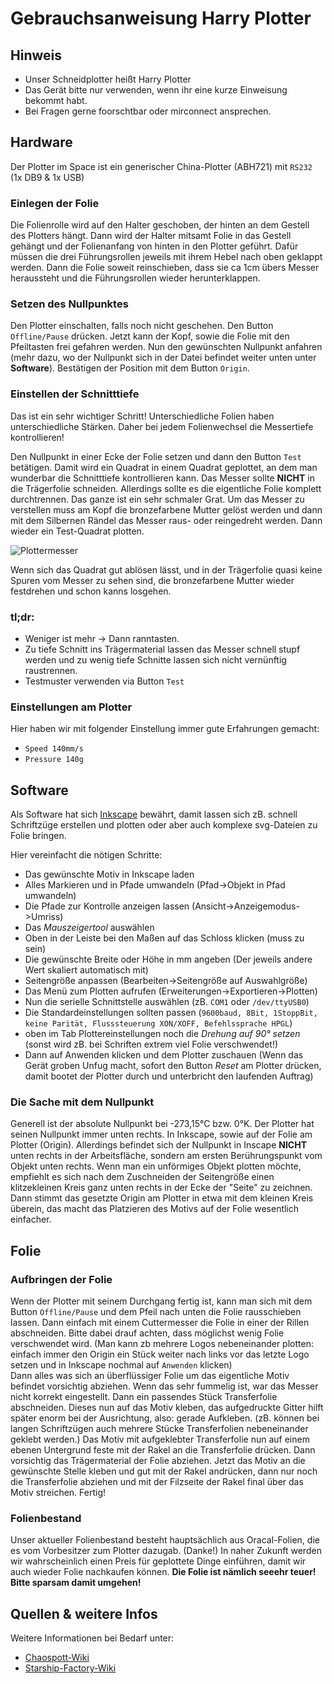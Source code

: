 # Gebrauchsanweisung Harry Plotter

## Hinweis
- Unser Schneidplotter heißt Harry Plotter
- Das Gerät bitte nur verwenden, wenn ihr eine kurze Einweisung bekommt habt.
- Bei Fragen gerne foorschtbar oder mirconnect ansprechen.

## Hardware
Der Plotter im Space ist ein generischer China-Plotter (ABH721) mit `RS232` (1x DB9 & 1x USB)
### Einlegen der Folie
Die Folienrolle wird auf den Halter geschoben, der hinten an dem Gestell des Plotters hängt. Dann wird der Halter mitsamt Folie in das Gestell gehängt und der Folienanfang von hinten in den Plotter geführt. Dafür müssen die drei Führungsrollen jeweils mit ihrem Hebel nach oben geklappt werden. Dann die Folie soweit reinschieben, dass sie ca 1cm übers Messer heraussteht und die Führungsrollen wieder herunterklappen.
### Setzen des Nullpunktes
Den Plotter einschalten, falls noch nicht geschehen.
Den Button `Offline/Pause` drücken. Jetzt kann der Kopf, sowie die Folie mit den Pfeiltasten frei gefahren werden. Nun den gewünschten Nullpunkt anfahren (mehr dazu, wo der Nullpunkt sich in der Datei befindet weiter unten unter **Software**). Bestätigen der Position mit dem Button `Origin`.
### Einstellen der Schnitttiefe
Das ist ein sehr wichtiger Schritt! Unterschiedliche Folien haben unterschiedliche Stärken. Daher bei jedem Folienwechsel die Messertiefe kontrollieren! 

Den Nullpunkt in einer Ecke der Folie setzen und dann den Button `Test` betätigen. Damit wird ein Quadrat in einem Quadrat geplottet, an dem man wunderbar die Schnitttiefe kontrollieren kann. Das Messer sollte **NICHT** in die Trägerfolie schneiden. Allerdings sollte es die eigentliche Folie komplett durchtrennen. Das ganze ist ein sehr schmaler Grat. Um das Messer zu verstellen muss am Kopf die bronzefarbene Mutter gelöst werden und dann mit dem Silbernen Rändel das Messer raus- oder reingedreht werden. Dann wieder ein Test-Quadrat plotten.  

![Plottermesser](Plotter_Messer.png)  

Wenn sich das Quadrat gut ablösen lässt, und in der Trägerfolie quasi keine Spuren vom Messer zu sehen sind, die bronzefarbene Mutter wieder festdrehen und schon kanns losgehen.

### tl;dr:
- Weniger ist mehr -> Dann ranntasten.
- Zu tiefe Schnitt ins Trägermaterial lassen das Messer schnell stupf werden und zu wenig tiefe Schnitte lassen sich nicht vernünftig raustrennen.
- Testmuster verwenden via Button `Test`

### Einstellungen am Plotter
Hier haben wir mit folgender Einstellung immer gute Erfahrungen gemacht:  
- `Speed 140mm/s`  
- `Pressure 140g`  

## Software
Als Software hat sich [Inkscape](https://inkscape.org/) bewährt, damit lassen sich zB. schnell Schriftzüge erstellen und plotten oder aber auch komplexe svg-Dateien zu Folie bringen.  

Hier vereinfacht die nötigen Schritte:
- Das gewünschte Motiv in Inkscape laden
- Alles Markieren und in Pfade umwandeln (Pfad->Objekt in Pfad umwandeln)
- Die Pfade zur Kontrolle anzeigen lassen (Ansicht->Anzeigemodus->Umriss)
- Das *Mauszeigertool* auswählen
- Oben in der Leiste bei den Maßen auf das Schloss klicken (muss zu sein)
- Die gewünschte Breite oder Höhe in mm angeben (Der jeweils andere Wert skaliert automatisch mit)
- Seitengröße anpassen (Bearbeiten->Seitengröße auf Auswahlgröße)
- Das Menü zum Plotten aufrufen (Erweiterungen->Exportieren->Plotten)
- Nun die serielle Schnittstelle auswählen (zB. `COM1` oder `/dev/ttyUSB0`)
- Die Standardeinstellungen sollten passen (`9600baud, 8Bit, 1StoppBit, keine Parität, Flusssteuerung XON/XOFF, Befehlssprache HPGL`)
- oben im Tab Plottereinstellungen noch die *Drehung auf 90° setzen* (sonst wird zB. bei Schriften extrem viel Folie verschwendet!)
- Dann auf Anwenden klicken und dem Plotter zuschauen (Wenn das Gerät groben Unfug macht, sofort den Button *Reset* am Plotter drücken, damit bootet der Plotter durch und unterbricht den laufenden Auftrag)

### Die Sache mit dem Nullpunkt
Generell ist der absolute Nullpunkt bei -273,15°C bzw. 0°K. Der Plotter hat seinen Nullpunkt immer unten rechts. In Inkscape, sowie auf der Folie am Plotter (Origin). Allerdings befindet sich der Nullpunkt in Inscape **NICHT** unten rechts in der Arbeitsfläche, sondern am ersten Berührungspunkt vom Objekt unten rechts. Wenn man ein unförmiges Objekt plotten möchte, empfiehlt es sich nach dem Zuschneiden der Seitengröße einen klitzekleinen Kreis ganz unten rechts in der Ecke der "Seite" zu zeichnen. Dann stimmt das gesetzte Origin am Plotter in etwa mit dem kleinen Kreis überein, das macht das Platzieren des Motivs auf der Folie wesentlich einfacher.

## Folie
### Aufbringen der Folie
Wenn der Plotter mit seinem Durchgang fertig ist, kann man sich mit dem Button `Offline/Pause` und dem Pfeil nach unten die Folie rausschieben lassen. Dann einfach mit einem Cuttermesser die Folie in einer der Rillen abschneiden. Bitte dabei drauf achten, dass möglichst wenig Folie verschwendet wird. (Man kann zb mehrere Logos nebeneinander plotten: einfach immer den Origin ein Stück weiter nach links vor das letzte Logo setzen und in Inkscape nochmal auf `Anwenden` klicken)  
Dann alles was sich an überflüssiger Folie um das eigentliche Motiv befindet vorsichtig abziehen. Wenn das sehr fummelig ist, war das Messer nicht korrekt eingestellt. Dann ein passendes Stück Transferfolie abschneiden. Dieses nun auf das Motiv kleben, das aufgedruckte Gitter hilft später enorm bei der Ausrichtung, also: gerade Aufkleben. (zB. können bei langen Schriftzügen auch mehrere Stücke Transferfolien nebeneinander geklebt werden.) Das Motiv mit aufgeklebter Transferfolie nun auf einem ebenen Untergrund feste mit der Rakel an die Transferfolie drücken. Dann vorsichtig das Trägermaterial der Folie abziehen. Jetzt das Motiv an die gewünschte Stelle kleben und gut mit der Rakel andrücken, dann nur noch die Transferfolie abziehen und mit der Filzseite der Rakel final über das Motiv streichen. Fertig!

### Folienbestand
Unser aktueller Folienbestand besteht hauptsächlich aus Oracal-Folien, die es vom Vorbesitzer zum Plotter dazugab. (Danke!) In naher Zukunft werden wir wahrscheinlich einen Preis für geplottete Dinge einführen, damit wir auch wieder Folie nachkaufen können. **Die Folie ist nämlich seeehr teuer! Bitte sparsam damit umgehen!**

## Quellen & weitere Infos
Weitere Informationen bei Bedarf unter:
- [Chaospott-Wiki](https://dokuwiki.chaospott.de/geraete:schneidplotter:start)
- [Starship-Factory-Wiki](https://wiki.starship-factory.ch/Howtos/Schneideplotter_mit_Inkscape_ansteuern/)
